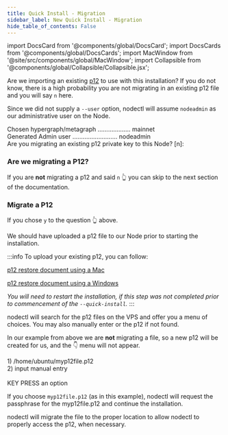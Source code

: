 ```yaml
---
title: Quick Install - Migration 
sidebar_label: New Quick Install - Migration
hide_table_of_contents: False
---
```

<intro-end />

import DocsCard from '@components/global/DocsCard';
import DocsCards from '@components/global/DocsCards';
import MacWindow from '@site/src/components/global/MacWindow';
import Collapsible from '@components/global/Collapsible/Collapsible.jsx';

<head>
  <title>MainNet 2.0 Automation with nodectl</title>
  <meta
    name="description"
    content="nodectl new quick installation"
  />
</head>

Are we importing an existing [p12](/validate/validator/p12) to use with this installation?  If you do not know, there is a high probability you are not migrating in an existing p12 file and you will say `n` here.

Since we did not supply a `--user` option, nodectl will assume `nodeadmin` as our administrative user on the Node.

<MacWindow>
Chosen hypergraph/metagraph ................... mainnet<br />
  Generated Admin user .......................... nodeadmin<br />
  Are you migrating an existing p12 private key to this Node? [n]:<br />
</MacWindow>

### Are we migrating a P12? 

If you are **not** migrating a p12 and said `n` 👆 you can skip to the next section of the documentation.

### Migrate a P12
If you chose `y` to the question 👆 above.

We should have uploaded a p12 file to our Node prior to starting the installation.  

:::info
To upload your existing p12, you can follow:

[p12 restore document using a Mac](/validate/resources/p12backup-mac#restore-p12-file)

[p12 restore document using a Windows](/validate/resources/p12backup-win#restoring-your-p12)

*You will need to restart the installation, if this step was not completed prior to commencement of the `--quick-install`.*
:::

nodectl will search for the p12 files on the VPS and offer you a menu of choices.  You may also manually enter or the p12 if not found.  

In our example from above we are **not** migrating a file, so a new p12 will be created for us, and the 👇 menu will not appear. 

<MacWindow>
  1) /home/ubuntu/myp12file.p12  <br />        
  2) input manual entry<br />
<br />
  KEY PRESS an option<br />
</MacWindow>

If you choose `myp12file.p12` (as in this example), nodectl will request the passphrase for the myp12file.p12 and continue the installation.  

nodectl will migrate the file to the proper location to allow nodectl to properly access the p12, when necessary.